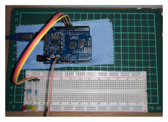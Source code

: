 ![LED Blink](https://raw.githubusercontent.com/iamgoangle/golf-iot-projects/master/uno/led%20blibk/blink_led.jpg)
